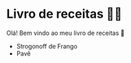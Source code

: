 # Livro de receitas :man_cook:

Olá! Bem vindo ao meu livro de receitas :wave:

- Strogonoff de Frango
- Pavê




